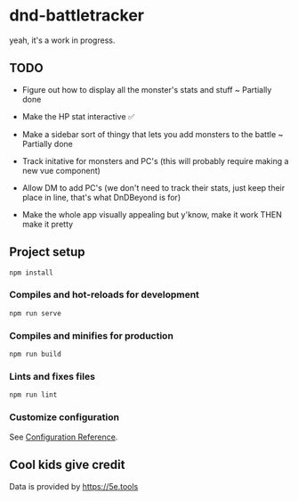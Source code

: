 # dnd-battletracker
yeah, it's a work in progress.

## TODO
- Figure out how to display all the monster's stats and stuff ~ Partially done
- Make the HP stat interactive ✅
- Make a sidebar sort of thingy that lets you add monsters to the battle ~ Partially done
- Track initative for monsters and PC's (this will probably require making a new vue component)
- Allow DM to add PC's (we don't need to track their stats, just keep their place in line, that's what DnDBeyond is for)

- Make the whole app visually appealing but y'know, make it work THEN make it pretty

## Project setup
```
npm install
```

### Compiles and hot-reloads for development
```
npm run serve
```

### Compiles and minifies for production
```
npm run build
```

### Lints and fixes files
```
npm run lint
```

### Customize configuration
See [Configuration Reference](https://cli.vuejs.org/config/).

## Cool kids give credit
Data is provided by https://5e.tools
